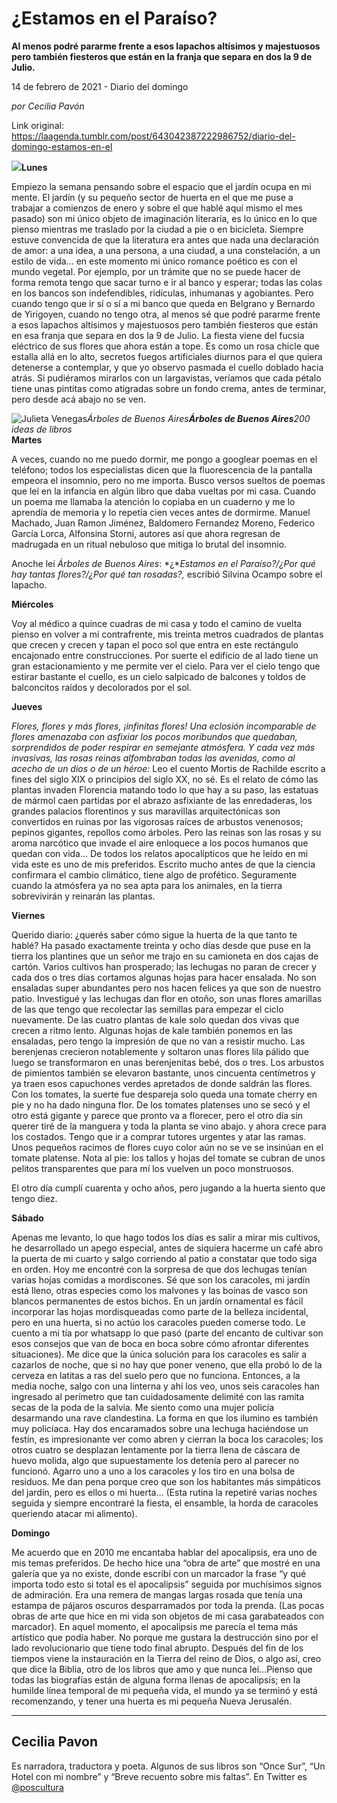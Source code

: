 # ¿Estamos en el Paraíso?

**Al menos podré pararme frente a esos lapachos altísimos y majestuosos pero también fiesteros que están en la franja que separa en dos la 9 de Julio.**

14 de febrero de 2021 - Diario del domingo

_por Cecilia Pavón_

Link original: https://laagenda.tumblr.com/post/643042387222986752/diario-del-domingo-estamos-en-el

![](https://64.media.tumblr.com/ac886a83dc9542de8d15790595b1e1cb/15ee75ade0b4572c-3a/s500x750/9fd8a08e3cc07a3da32e2eaeb8f45ea7cb525e02.jpg)**Lunes**

Empiezo la semana
pensando sobre el espacio que el jardín ocupa en mi mente. El jardín (y su
pequeño sector de huerta en el que me puse a trabajar a comienzos de enero y
sobre el que hablé aquí mismo el mes pasado) son mi único objeto de imaginación
literaria, es lo único en lo que pienso mientras me traslado por la ciudad a
pie o en bicicleta. Siempre estuve convencida de que la literatura era antes
que nada una declaración de amor: a una idea, a una persona, a una ciudad, a
una constelación, a un estilo de vida… en este momento mi único romance poético
es con el mundo vegetal. Por ejemplo, por un trámite que no se puede hacer de
forma remota tengo que sacar turno e ir al banco y esperar; todas las colas en
los bancos son indefendibles, ridículas, inhumanas y agobiantes. Pero cuando tengo que ir sí o sí a mi banco que queda en
Belgrano y Bernardo de Yirigoyen, cuando no tengo otra, al menos sé que podré
pararme frente a esos lapachos altísimos y majestuosos pero también fiesteros que
están en esa franja que separa en dos la 9 de Julio. La fiesta viene del fucsia
eléctrico de sus flores que ahora están a tope. Es como un rosa chicle que
estalla allá en lo alto, secretos fuegos artificiales diurnos para el que
quiera detenerse a contemplar, y que yo observo pasmada el cuello doblado hacia
atrás. Si pudiéramos mirarlos con un largavistas, veríamos que cada pétalo
tiene unas pintitas como atigradas sobre un fondo crema, antes de terminar,
pero desde acá abajo no se ven.  

![Julieta Venegas](https://64.media.tumblr.com/24d63c867a5973524dbc84c1db3c7d70/15ee75ade0b4572c-d4/s250x400/aeb360bc96481e530bb6b4b52b3dd70dc7d47a6c.jpg)*Árboles de Buenos Aires**Árboles de Buenos
Aires**200 ideas de libros*  
**Martes**

A veces, cuando no me
puedo dormir, me pongo a googlear poemas en el teléfono; todos los especialistas
dicen que la fluorescencia de la pantalla empeora el insomnio, pero no me
importa. Busco versos sueltos de poemas que leí en la infancia en algún libro
que daba vueltas por mi casa. Cuando un poema me llamaba la atención lo copiaba
en un cuaderno y me lo aprendía de memoria y lo repetía cien veces antes de
dormirme. Manuel Machado, Juan Ramon Jiménez,  Baldomero Fernandez Moreno,
Federico García Lorca, Alfonsina Storni, autores así que ahora regresan de
madrugada en un ritual nebuloso que
mitiga lo brutal del insomnio. 

Anoche leí *Árboles de Buenos Aires*: *¿**Estamos en el Paraíso?/¿Por qué hay tantas
flores?/¿Por qué tan rosadas?,* escribió
Silvina Ocampo sobre el lapacho.  

**Miércoles**

Voy al médico a
quince cuadras de mi casa y todo el camino de vuelta pienso en volver a mi
contrafrente, mis treinta metros cuadrados de plantas que crecen y crecen y
tapan el poco sol que entra en este rectángulo encajonado entre construcciones.
Por suerte el edificio de al lado tiene un gran estacionamiento y me permite
ver el cielo. Para ver el cielo tengo que estirar bastante el cuello, es un
cielo salpicado de balcones y toldos de balconcitos raídos y decolorados por el
sol.  

**Jueves**

*Flores, flores y más
flores, ¡infinitas flores! Una eclosión incomparable de flores amenazaba con
asfixiar los pocos moribundos que quedaban, sorprendidos de poder respirar en
semejante atmósfera. Y cada vez más invasivas, las rosas reinas alfombraban
todas las avenidas, como al acecho de un dios o de un héroe:* Leo el cuento Mortis de Rachilde
escrito a fines del siglo XIX o principios del siglo XX, no sé. Es el relato de
cómo las plantas invaden Florencia matando todo lo que hay a su paso, las
estatuas de mármol caen partidas por el abrazo asfixiante de las enredaderas,
los grandes palacios florentinos y sus maravillas arquitectónicas son
convertidos en ruinas por las vigorosas raíces de arbustos venenosos; pepinos
gigantes, repollos como árboles. Pero las reinas son las rosas y su aroma
narcótico que invade el aire enloquece a los pocos humanos que quedan con
vida… De todos los relatos apocalípticos que he leído en mi vida este
es uno de mis preferidos. Escrito mucho antes de que la ciencia confirmara el cambio
climático, tiene algo de profético. Seguramente cuando la atmósfera ya no sea
apta para los animales, en la tierra sobrevivirán y reinarán las plantas. 

**Viernes**

Querido diario:
¿querés saber cómo sigue la huerta de la que tanto te hablé? Ha pasado exactamente
treinta y ocho días desde que puse en la tierra los plantines que un
señor me trajo en su camioneta en dos cajas de cartón. Varios cultivos han
prosperado; las lechugas no paran de crecer y cada dos o tres días cortamos
algunas hojas para hacer ensalada. No son ensaladas super abundantes pero nos
hacen felices ya que son de nuestro patio. Investigué y las lechugas dan flor
en otoño, son unas flores amarillas de las que tengo que recolectar las
semillas para empezar el ciclo nuevamente. De las cuatro plantas de kale solo
quedan dos vivas que crecen a ritmo lento. Algunas hojas de kale también
ponemos en las ensaladas, pero tengo la impresión de que no van a resistir
mucho. Las berenjenas crecieron notablemente y soltaron unas flores lila pálido
que luego se transformaron en unas berenjenitas bebé, dos o tres. Los arbustos
de pimientos también se elevaron bastante, unos cincuenta centímetros y ya
traen esos capuchones verdes apretados de donde saldrán las flores. Con los
tomates, la suerte fue despareja solo queda una tomate cherry en pie y no ha
dado ninguna flor. De los tomates platenses uno se secó y el otro está gigante
y parece que pronto va a florecer, pero el otro día sin querer tiré de la
manguera y toda la planta se vino abajo. y ahora crece para los costados. Tengo
que ir a comprar tutores urgentes y atar las ramas. Unos pequeños racimos de
flores cuyo color aún no se ve se insinúan en el tomate platense. Nota al pie:
los tallos y hojas del tomate se cubran de unos pelitos transparentes que para
mí los vuelven un poco monstruosos. 

El otro día cumplí cuarenta y ocho años, pero jugando a la huerta siento
que tengo diez. 

**Sábado**

Apenas me levanto, lo
que hago todos los días es salir a mirar mis cultivos, he desarrollado un apego
especial, antes de siquiera hacerme un café abro la puerta de mi cuarto y salgo
corriendo al patio a constatar que todo siga en orden. Hoy me encontré con la
sorpresa de que dos lechugas tenían varias hojas comidas a mordiscones. Sé que
son los caracoles, mi jardín está lleno, otras especies como los malvones y las
boinas de vasco son blancos permanentes de estos bichos. En un jardín
ornamental es fácil incorporar las hojas mordisqueadas como parte de la belleza
incidental, pero en una huerta, si no actúo los caracoles pueden comerse todo.
Le cuento a mi tía por whatsapp lo que pasó (parte del encanto de cultivar son
esos consejos que van de boca en boca sobre cómo afrontar diferentes
situaciones). Me dice que la única solución para los caracoles es salir a
cazarlos de noche, que si no hay que poner veneno, que ella probó lo de la
cerveza en latitas a ras del suelo pero que no funciona. Entonces, a la media
noche, salgo con una linterna y ahí los veo, unos seis caracoles han ingresado
al perímetro que tan cuidadosamente delimité con las ramita secas de la poda de
la salvia. Me siento como una mujer policía desarmando una rave clandestina. La
forma en que los ilumino es también muy policíaca. Hay dos encaramados sobre
una lechuga haciéndose un festín, es impresionante ver como abren y cierran la
boca los caracoles; los otros cuatro se desplazan lentamente por la tierra
llena de cáscara de huevo molida, algo que supuestamente los detenía pero al
parecer no funcionó. Agarro uno a uno a los caracoles y los tiro en una bolsa
de residuos. Me dan pena porque creo que son los habitantes más simpáticos del
jardín, pero es ellos o mi huerta…  (Esta rutina la repetiré varias noches
seguida y siempre encontraré la fiesta, el ensamble, la horda de caracoles
queriendo atacar mi alimento). 

**Domingo**

Me acuerdo que en
2010 me encantaba hablar del apocalipsis, era uno de mis temas preferidos. De
hecho hice una “obra de arte” que mostré en una galería que ya no existe, donde
escribí con un marcador la frase “y qué importa todo esto si total es el apocalipsis”
seguida por muchísimos signos de admiración. Era una remera de mangas largas
rosada que tenía una estampa de pájaros oscuros desparramados por toda la
prenda. (Las pocas obras de arte que hice en mi vida son objetos de mi casa
garabateados con marcador). En aquel momento, el apocalipsis me parecía el tema
más artístico que podía haber. No porque me gustara la destrucción sino por el
lado revolucionario que tiene todo final abrupto. Después del fin de los
tiempos viene la instauración en la Tierra del reino de Dios, o algo así, creo
que dice la Biblia, otro de los libros que amo y que nunca leí…Pienso
que todas las biografías están de alguna forma llenas de apocalipsis; en la
humilde línea temporal de mi pequeña vida, el mundo ya se terminó y está recomenzando,
y tener una huerta es mi pequeña Nueva Jerusalén. 



---

Cecilia Pavon
-------------

 Es narradora, traductora y poeta. Algunos de sus libros son “Once Sur”, “Un Hotel con mi nombre” y “Breve recuento sobre mis faltas”. En Twitter es [@poscultura](https://twitter.com/poscultura) 

